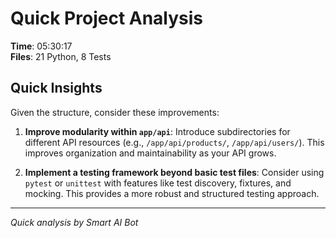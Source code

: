 # Quick Project Analysis

**Time**: 05:30:17  
**Files**: 21 Python, 8 Tests

## Quick Insights

Given the structure, consider these improvements:

1.  **Improve modularity within `app/api`**: Introduce subdirectories for different API resources (e.g., `/app/api/products/`, `/app/api/users/`). This improves organization and maintainability as your API grows.

2.  **Implement a testing framework beyond basic test files**: Consider using `pytest` or `unittest` with features like test discovery, fixtures, and mocking.  This provides a more robust and structured testing approach.


---
*Quick analysis by Smart AI Bot*
